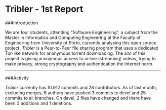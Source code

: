 # Tribler - 1st Report

###Introduction

We are four students, attending "Software Engineering", a subject from the Master in Informatics and Computing Engineering at the Faculty of Engineering from University of Porto, currently analysing this open source project.
_Tribler_ is a Peer-to-Peer file sharing program that uses a dedicated Tor-like network for anonymous torrent downloading. The aim of this project is giving anonymous access to online (streaming) videos, trying to make privacy, strong cryptography and authentication the Internet norm.

****

###Activity

_Tribler_ currently has 10.912 commits and 28 contributors. As of last month, excluding merges, 6 authors have pushed 3 commits to devel and 25 commits to all branches. On devel, 2 files have changed and there have been 0 additions and 1 deletions.
